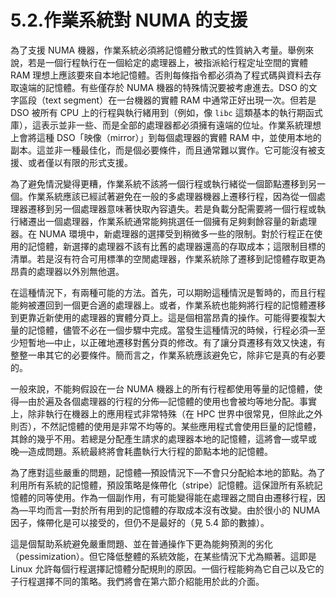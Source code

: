 # 5.2.作業系統對 NUMA 的支援

為了支援 NUMA 機器，作業系統必須將記憶體分散式的性質納入考量。舉例來說，若是一個行程執行在一個給定的處理器上，被指派給行程定址空間的實體 RAM 理想上應該要來自本地記憶體。否則每條指令都必須為了程式碼與資料去存取遠端的記憶體。有些僅存於 NUMA 機器的特殊情況要被考慮進去。DSO 的文字區段（text segment）在一台機器的實體 RAM 中通常正好出現一次。但若是 DSO 被所有 CPU 上的行程與執行緒用到（例如，像 `libc` 這類基本的執行期函式庫），這表示並非一些、而是全部的處理器都必須擁有遠端的位址。作業系統理想上會將這種 DSO「映像（mirror）」到每個處理器的實體 RAM 中，並使用本地的副本。這並非一種最佳化，而是個必要條件，而且通常難以實作。它可能沒有被支援、或者僅以有限的形式支援。

為了避免情況變得更糟，作業系統不該將一個行程或執行緒從一個節點遷移到另一個。作業系統應該已經試著避免在一般的多處理器機器上遷移行程，因為從一個處理器遷移到另一個處理器意味著快取內容遺失。若是負載分配需要將一個行程或執行緒遷出一個處理器，作業系統通常能夠挑選任一個擁有足夠剩餘容量的新處理器。在 NUMA 環境中，新處理器的選擇受到稍微多一些的限制。對於行程正在使用的記憶體，新選擇的處理器不該有比舊的處理器還高的存取成本；這限制目標的清單。若是沒有符合可用標準的空閒處理器，作業系統除了遷移到記憶體存取更為昂貴的處理器以外別無他選。

在這種情況下，有兩種可能的方法。首先，可以期盼這種情況是暫時的，而且行程能夠被遷回到一個更合適的處理器上。或者，作業系統也能夠將行程的記憶體遷移到更靠近新使用的處理器的實體分頁上。這是個相當昂貴的操作。可能得要複製大量的記憶體，儘管不必在一個步驟中完成。當發生這種情況的時候，行程必須––至少短暫地––中止，以正確地遷移對舊分頁的修改。有了讓分頁遷移有效又快速，有整整一串其它的必要條件。簡而言之，作業系統應該避免它，除非它是真的有必要的。

一般來說，不能夠假設在一台 NUMA 機器上的所有行程都使用等量的記憶體，使得––由於遍及各個處理器的行程的分佈––記憶體的使用也會被均等地分配。事實上，除非執行在機器上的應用程式非常特殊（在 HPC 世界中很常見，但除此之外則否），不然記憶體的使用是非常不均等的。某些應用程式會使用巨量的記憶體，其餘的幾乎不用。若總是分配產生請求的處理器本地的記憶體，這將會––或早或晚––造成問題。系統最終將會耗盡執行大行程的節點本地的記憶體。

為了應對這些嚴重的問題，記憶體––預設情況下––不會只分配給本地的節點。為了利用所有系統的記憶體，預設策略是條帶化（stripe）記憶體。這保證所有系統記憶體的同等使用。作為一個副作用，有可能變得能在處理器之間自由遷移行程，因為––平均而言––對於所有用到的記憶體的存取成本沒有改變。由於很小的 NUMA 因子，條帶化是可以接受的，但仍不是最好的（見 5.4 節的數據）。

這是個幫助系統避免嚴重問題、並在普通操作下更為能夠預測的劣化（pessimization）。但它降低整體的系統效能，在某些情況下尤為顯著。這即是 Linux 允許每個行程選擇記憶體分配規則的原因。一個行程能夠為它自己以及它的子行程選擇不同的策略。我們將會在第六節介紹能用於此的介面。

